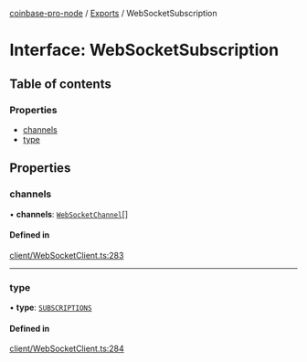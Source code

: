 [coinbase-pro-node](../README.md) / [Exports](../modules.md) / WebSocketSubscription

# Interface: WebSocketSubscription

## Table of contents

### Properties

- [channels](WebSocketSubscription.md#channels)
- [type](WebSocketSubscription.md#type)

## Properties

### channels

• **channels**: [`WebSocketChannel`](WebSocketChannel.md)[]

#### Defined in

[client/WebSocketClient.ts:283](https://github.com/bennycode/coinbase-pro-node/blob/208278f/src/client/WebSocketClient.ts#L283)

---

### type

• **type**: [`SUBSCRIPTIONS`](../enums/WebSocketResponseType.md#subscriptions)

#### Defined in

[client/WebSocketClient.ts:284](https://github.com/bennycode/coinbase-pro-node/blob/208278f/src/client/WebSocketClient.ts#L284)

